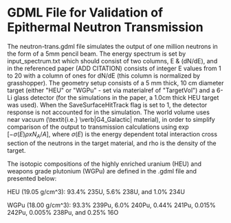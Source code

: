 # GDML File for Validation of Epithermal Neutron Transmission


The neutron-trans.gdml file simulates the output of one million neutrons in the form of a 5mm pencil beam. The energy spectrum is set by input_spectrum.txt which should consist of two columns, E & (dN/dE), and in the referenced paper (ADD CITATION) consists of integer E values from 1 to 20 with a column of ones for dN/dE (this column is normalized by grasshopper). The geometry setup consists of a 5 mm thick, 10 cm diameter target (either "HEU" or "WGPu" - set via materialref of "TargetVol") and a 6-Li glass detector (for the simulations in the paper, a 1.0cm thick HEU target was used). When the SaveSurfaceHitTrack flag is set to 1, the detector response is not accounted for in the simulation. The world volume uses near vacuum (\textit{i.e.} \verb|G4_Galactic| material), in order to simplify comparison of the output to transmission calculations using $\exp{[-\sigma(E)\rho x N_A/A]}$, where $\sigma(E)$ is the energy dependent total interaction cross section of the neutrons in the target material, and rho is the density of the target.

The isotopic compositions of the highly enriched uranium (HEU) and weapons grade plutonium (WGPu) are defined in the .gdml file and presented below:

HEU (19.05 g/cm^3): 93.4% 235U, 5.6% 238U, and 1.0% 234U

WGPu (18.00 g/cm^3): 93.3% 239Pu, 6.0% 240Pu, 0.44% 241Pu, 0.015% 242Pu, 0.005% 238Pu, and 0.25% 16O
